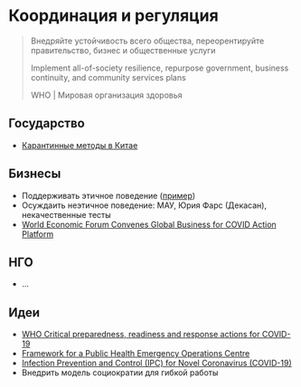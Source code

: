# Координация и регуляция

> Внедряйте устойчивость всего общества, переорентируйте правительство, бизнес и общественные услуги  
>   
> Implement all-of-society resilience, repurpose government, business continuity, and community services plans  
>   
> WHO \| Мировая организация здоровья

## Государство

* [Карантинные методы в Китае](https://www.facebook.com/100001226971213/posts/3069131659804370/?d=n)

## Бизнесы

* Поддерживать этичное поведение \([пример](https://www.facebook.com/100004766651296/posts/1498923230276551/?d=n)\)
* Осуждаить неэтичное поведение: МАУ, Юрия Фарс \(Декасан\), некачественные тесты
* [World Economic Forum Convenes Global Business for COVID Action Platform](https://www.weforum.org/press/2020/03/world-economic-forum-convenes-global-business-for-covid-action-platform)

## НГО

* ...

## Идеи

* [WHO Critical preparedness, readiness and response actions for COVID-19](https://www.who.int/docs/default-source/coronaviruse/20200307-cccc-guidance-table-covid-19-final.pdf?sfvrsn=1c8ee193_10)
* [Framework for a Public Health Emergency Operations Centre](https://www.who.int/ihr/publications/9789241565134_eng/en/)
* [Infection Prevention and Control \(IPC\) for Novel Coronavirus \(COVID-19\)](https://openwho.org/courses/COVID-19-IPC-EN)
* Внедрить модель социократии для гибкой работы





